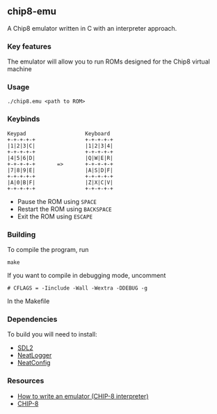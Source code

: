 ## chip8-emu
A Chip8 emulator written in C with an interpreter approach.

### Key features
The emulator will allow you to run ROMs designed for the Chip8 virtual machine

### Usage
```
./chip8.emu <path to ROM>
```

### Keybinds
```
Keypad                   Keyboard
+-+-+-+-+                +-+-+-+-+
|1|2|3|C|                |1|2|3|4|
+-+-+-+-+                +-+-+-+-+
|4|5|6|D|                |Q|W|E|R|
+-+-+-+-+       =>       +-+-+-+-+
|7|8|9|E|                |A|S|D|F|
+-+-+-+-+                +-+-+-+-+
|A|0|B|F|                |Z|X|C|V|
+-+-+-+-+                +-+-+-+-+
```
- Pause the ROM using `SPACE`
- Restart the ROM using `BACKSPACE`
- Exit the ROM using `ESCAPE`

### Building
To compile the program, run
```
make
```

If you want to compile in debugging mode, uncomment
```
# CFLAGS = -Iinclude -Wall -Wextra -DDEBUG -g
```
In the Makefile

### Dependencies
To build you will need to install:
- [SDL2](https://github.com/libsdl-org/SDL)
- [NeatLogger](https://github.com/hzhreal/NeatLogger)
- [NeatConfig](https://github.com/hzhreal/NeatConfig)

### Resources
- [How to write an emulator (CHIP-8 interpreter)](https://multigesture.net/articles/how-to-write-an-emulator-chip-8-interpreter/)
- [CHIP-8](https://en.wikipedia.org/wiki/CHIP-8)
